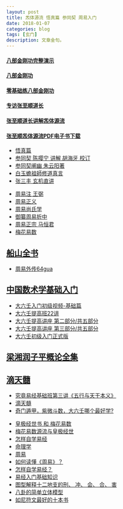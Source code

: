 ```yaml
---
layout: post
title: 炁体源流 悟真篇 参同契 周易入门
date: 2018-01-07
categories: blog
tags: [玄门]
description: 文章金句。
---
```



#### [八部金刚功完整演示](https://www.bilibili.com/video/av7606746)
#### [八部金刚功](https://www.bilibili.com/video/av10982882?from=search&seid=17296101072082020044)
#### [零基础练八部金刚功](http://www.360doc.com/content/17/0729/00/4310195_675013196.shtml#)


#### [专访张至顺道长](https://www.bilibili.com/video/av9273177/?p=2)
#### [张至顺道长讲解炁体源流](http://tv.dsqndh.com/?jk=http%3A%2F%2Fjqaaa.com%2Fjx.php%3Furl%3D&url=https%3A%2F%2Fv.youku.com%2Fv_show%2Fid_XNjQyNDUyOTUy.html)
#### [张至顺炁体源流PDF电子书下载](http://daoyi.yuexinli.com/?s=%E7%82%81%E4%BD%93%E6%BA%90%E6%B5%81)


- [悟真篇](https://so.gushiwen.org/guwen/book_159.aspx)
- [参同契 陈撄宁 讲解 胡海牙 校订 ](http://www.dadaojiayuan.com/cache/cj_info339-49-1.html)
- [参同契阐幽 朱云阳著](http://www.360doc.cn/article/12994104_303997875.html)
- [白玉蟾祖師修道真言](http://bbs.tianya.cn/post-16-859934-1.shtml)
- [张三丰 玄机直讲](http://www.360doc.com/content/14/1226/14/15585030_435910949.shtml)

<p>
  </p>
  
- [周易注 王弼](http://book.sbkk8.com/gudai/yijingshuji/zhouyizhu/)
- [周易正义](http://yuedu.163.com/source/01df5ce8-48ea-4400-b68f-68f4ca9ce907_4)
- [周易尚氏学](http://yuedu.163.com/source/5deab14e510b48d588ee7adb214d0984_4)
- [御纂周易折中](http://yuedu.163.com/source/68ef95c46f4d4961a0634f7353f2b545_4)
- [周易正宗 马恒君](https://zhidao.baidu.com/share/19aa889aa5d5ed27824fc484bfa9ff8c.html)
- [梅花易数](http://book.sbkk8.com/gudai/yijingshuji/meihuayishu/)


## [船山全书](http://www.ximalaya.com/8524809/album/?q=%E8%88%B9%E5%B1%B1%E5%85%A8%E4%B9%A6)
- [周易外传64gua](http://www.64gua.com/ebook/zyyj/)


## [中国数术学基础入门](https://www.bilibili.com/video/av15187264/)
- [大六壬入门初级视频-基础篇](https://www.bilibili.com/video/av14732315/)<br>
- [大六壬提高班22讲](https://www.bilibili.com/video/av12182721/)
- [大六壬提高讲座 第二部分/共五部分](https://www.bilibili.com/video/av18912694/)
- [大六壬提高讲座 第三部分/共五部分](https://www.bilibili.com/video/av22815135)
- [大六壬初级入门正式版](https://www.bilibili.com/video/av19830524/)

## [梁湘润子平概论全集](https://space.bilibili.com/94832150?from=search&seid=15360690948402010774#/video?tid=0&page=1&keyword=&order=pubdate)

## [滴天髓](https://space.bilibili.com/14913263?from=search&seid=12832460799862798786#/)
- [究竟易经基础班第三讲《五行与天干本义》](http://v.youku.com/v_show/id_XMTgyMjY5ODQxNg==.html?spm=a2hzp.8253869.0.0)
- [滴天髓](http://www.64gua.com/ebook/dts/)
- [奇门遁甲，紫微斗数，大六壬哪个最好学?](https://www.jianshu.com/p/e58dae2e0903)

<p>
  </p>

- [ 皇极经世书 和 梅花易数](https://www.zhihu.com/question/26680431)<br>
- [ 梅花易数源流与皇极经世](https://mp.weixin.qq.com/s/7vBIB3T55XcdOfqtWVoEVQ)
- [怎样自学易经](https://www.zhihu.com/question/19622720/answer/136645548)<br>
- [命理学](https://www.zhihu.com/collection/131783731)<br>
- [周易](https://www.zhihu.com/collection/166798187)<br>
- [如何读懂《周易》？](https://www.zhihu.com/question/20428195?sort=created)<br>
- [怎样自学易经？](https://www.zhihu.com/question/19622720)<br>
- [易经入门基础知识](http://book.sbkk8.com/gudai/yijingshuji/yijingrumen/)
- [图型解释十二地支的刑、 冲、 会、 合、 害](http://www.360doc.com/content/15/0802/23/8780464_489131294.shtml)
- [八卦的简单立体模型](http://www.360doc.cn/article/58423_3263026.html)
- [如尼符文最好的十本书](https://mp.weixin.qq.com/s/O-bw2NPsdPOCHcrhRjYuHw)
